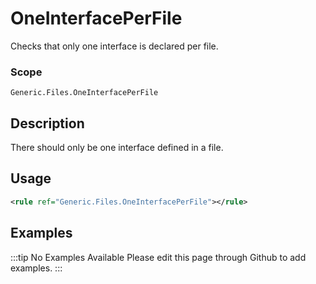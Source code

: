 # OneInterfacePerFile

Checks that only one interface is declared per file.

### Scope

`Generic.Files.OneInterfacePerFile`

## Description

There should only be one interface defined in a file.

## Usage

```xml
<rule ref="Generic.Files.OneInterfacePerFile"></rule>
```

## Examples

:::tip No Examples Available
Please edit this page through Github to add examples.
:::
